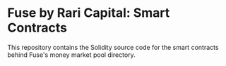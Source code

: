 # Fuse by Rari Capital: Smart Contracts

This repository contains the Solidity source code for the smart contracts behind Fuse's money market pool directory.
